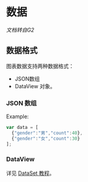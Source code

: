 
# 数据

*文档转自G2*

## 数据格式
图表数据支持两种数据格式：
- JSON数组
- DataView 对象。

### JSON 数组
Example:

```js
var data = [
  {"gender":"男","count":40},
  {"gender":"女","count":30}
];
```

### DataView
详见 [DataSet 教程](./dataset.md)。